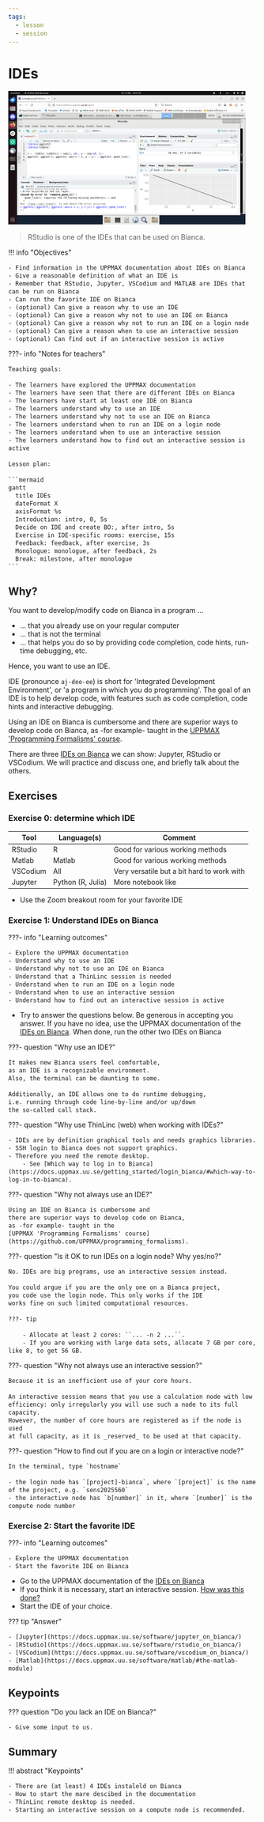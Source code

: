 ```yaml
---
tags:
  - lesson
  - session
---
```


# IDEs

![RStudio running on Bianca](rstudio_in_action_480_x_270.png)

> RStudio is one of the IDEs that can be used on Bianca.

!!! info "Objectives"

    - Find information in the UPPMAX documentation about IDEs on Bianca
    - Give a reasonable definition of what an IDE is
    - Remember that RStudio, Jupyter, VSCodium and MATLAB are IDEs that can be run on Bianca
    - Can run the favorite IDE on Bianca
    - (optional) Can give a reason why to use an IDE
    - (optional) Can give a reason why not to use an IDE on Bianca
    - (optional) Can give a reason why not to run an IDE on a login node
    - (optional) Can give a reason when to use an interactive session
    - (optional) Can find out if an interactive session is active

???- info "Notes for teachers"

    Teaching goals:

    - The learners have explored the UPPMAX documentation
    - The learners have seen that there are different IDEs on Bianca
    - The learners have start at least one IDE on Bianca
    - The learners understand why to use an IDE
    - The learners understand why not to use an IDE on Bianca
    - The learners understand when to run an IDE on a login node
    - The learners understand when to use an interactive session
    - The learners understand how to find out an interactive session is active

    Lesson plan:

    ```mermaid
    gantt
      title IDEs
      dateFormat X
      axisFormat %s
      Introduction: intro, 0, 5s
      Decide on IDE and create BO:, after intro, 5s
      Exercise in IDE-specific rooms: exercise, 15s
      Feedback: feedback, after exercise, 3s
      Monologue: monologue, after feedback, 2s
      Break: milestone, after monologue
    ```

## Why?

You want to develop/modify code on Bianca in a program ...

- ... that you already use on your regular computer
- ... that is not the terminal
- ... that helps you do so by providing code completion,
      code hints, run-time debugging, etc.

Hence, you want to use an IDE.

IDE (pronounce `aj-dee-ee`) is short for 'Integrated Development Environment',
or 'a program in which you do programming'.
The goal of an IDE is to help develop code, with features
such as code completion, code hints and interactive debugging.

Using an IDE on Bianca is cumbersome and
there are superior ways to develop code on Bianca,
as -for example- taught in the
[UPPMAX 'Programming Formalisms' course](https://uppmax.github.io/programming_formalisms/learning_outcomes/).

There are three [IDEs on Bianca](http://docs.uppmax.uu.se/software/ides_on_bianca/)
we can show: Jupyter, RStudio or VSCodium.
We will practice and discuss one, and briefly talk about the others.

## Exercises

### Exercise 0: determine which IDE

Tool | Language(s) | Comment
-----|-------------| -------
RStudio| R         | Good for various working methods
Matlab| Matlab      | Good for various working methods
VSCodium |All       | Very versatile but a bit hard to work with
Jupyter| Python (R, Julia) | More notebook like

- Use the Zoom breakout room for your favorite IDE

### Exercise 1: Understand IDEs on Bianca

???- info "Learning outcomes"

    - Explore the UPPMAX documentation
    - Understand why to use an IDE
    - Understand why not to use an IDE on Bianca
    - Understand that a ThinLinc session is needed
    - Understand when to run an IDE on a login node
    - Understand when to use an interactive session
    - Understand how to find out an interactive session is active

- Try to answer the questions below.
  Be generous in accepting you answer.
  If you have no idea, use the UPPMAX documentation of the [IDEs on Bianca](http://docs.uppmax.uu.se/software/ides_on_bianca/).
  When done, run the other two IDEs on Bianca

???- question "Why use an IDE?"

    It makes new Bianca users feel comfortable,
    as an IDE is a recognizable environment.
    Also, the terminal can be daunting to some.

    Additionally, an IDE allows one to do runtime debugging,
    i.e. running through code line-by-line and/or up/down
    the so-called call stack.

???- question "Why use ThinLinc (web) when working with IDEs?"

    - IDEs are by definition graphical tools and needs graphics libraries.
    - SSH login to Bianca does not support graphics.
    - Therefore you need the remote desktop.
        - See [Which way to log in to Bianca](https://docs.uppmax.uu.se/getting_started/login_bianca/#which-way-to-log-in-to-bianca).

???- question "Why not always use an IDE?"

    Using an IDE on Bianca is cumbersome and
    there are superior ways to develop code on Bianca,
    as -for example- taught in the
    [UPPMAX 'Programming Formalisms' course](https://github.com/UPPMAX/programming_formalisms).

???- question "Is it OK to run IDEs on a login node? Why yes/no?"

    No. IDEs are big programs, use an interactive session instead.

    You could argue if you are the only one on a Bianca project,
    you code use the login node. This only works if the IDE
    works fine on such limited computational resources.

    ???- tip

        - Allocate at least 2 cores: ``... -n 2 ...``.
        - If you are working with large data sets, allocate 7 GB per core, like 8, to get 56 GB.

???- question "Why not always use an interactive session?"

    Because it is an inefficient use of your core hours.

    An interactive session means that you use a calculation node with low
    efficiency: only irregularly you will use such a node to its full
    capacity.
    However, the number of core hours are registered as if the node is used
    at full capacity, as it is _reserved_ to be used at that capacity.

???- question "How to find out if you are on a login or interactive node?"

    In the terminal, type `hostname`

    - the login node has `[project]-bianca`, where `[project]` is the name of the project, e.g. `sens2025560`
    - the interactive node has `b[number]` in it, where `[number]` is the compute node number

### Exercise 2: Start the favorite IDE

???- info "Learning outcomes"

    - Explore the UPPMAX documentation
    - Start the favorite IDE on Bianca

- Go to the UPPMAX documentation of the [IDEs on Bianca](http://docs.uppmax.uu.se/software/ides_on_bianca/)
- If you think it is necessary, start an interactive session. [How was this done?](https://uppmax.github.io/bianca_workshops/beginner/slurm_intro/#procedure-for-interactive-jobs)
- Start the IDE of your choice.

??? tip "Answer"

    - [Jupyter](https://docs.uppmax.uu.se/software/jupyter_on_bianca/)
    - [RStudio](https://docs.uppmax.uu.se/software/rstudio_on_bianca/)
    - [VSCodium](https://docs.uppmax.uu.se/software/vscodium_on_bianca/)
    - [Matlab](https://docs.uppmax.uu.se/software/matlab/#the-matlab-module)

## Keypoints

??? question "Do you lack an IDE on Bianca?"

    - Give some input to us.

## Summary

!!! abstract "Keypoints"

    - There are (at least) 4 IDEs instaleld on Bianca
    - How to start the mare descibed in the documentation
    - ThinLinc remote desktop is needed.
    - Starting an interactive session on a compute node is recommended.
